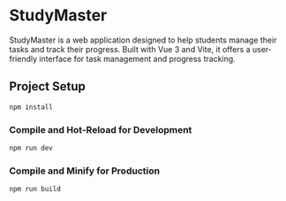 # StudyMaster

StudyMaster is a web application designed to help students manage their tasks and track their progress. Built with Vue 3 and Vite, it offers a user-friendly interface for task management and progress tracking.

## Project Setup

```sh
npm install
```

### Compile and Hot-Reload for Development

```sh
npm run dev
```

### Compile and Minify for Production

```sh
npm run build
```
